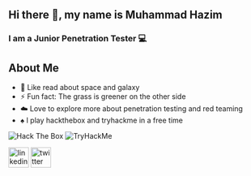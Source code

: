 

<!--### Hi there 👋, My name is Muhammad Hazim and I'm from Malaysia

* Still learning about Information Security
* 

[![Anurag's GitHub stats](https://github-readme-stats.vercel.app/api?username=hazimsyah19)](https://github.com/anuraghazra/github-readme-stats)


**hazimsyah19/hazimsyah19** is a ✨ _special_ ✨ repository because its `README.md` (this file) appears on your GitHub profile.

Here are some ideas to get you started:

- 🔭 I’m currently working on ...
- 🌱 I’m currently learning ...
- 👯 I’m looking to collaborate on ...
- 🤔 I’m looking for help with ...
- 💬 Ask me about ...
- 📫 How to reach me: ...
- 😄 Pronouns: ...
- ⚡ Fun fact: ...

[<img src='https://cdn.jsdelivr.net/npm/simple-icons@3.0.1/icons/github.svg' alt='github' height='40'>](https://github.com/hazimsyah19)  [<img src='https://cdn.jsdelivr.net/npm/simple-icons@3.0.1/icons/twitter.svg' alt='twitter' height='40'>](https://twitter.com/Hazimirwan)  

![GitHub stats](https://github-readme-stats.vercel.app/api?username=hazimsyah19&show_icons=true)  

![Profile views](https://gpvc.arturio.dev/hazimsyah19) 
-->
## Hi there 👋, my name is Muhammad Hazim 
### I am a Junior Penetration Tester 💻

__About Me__
---
- 👾 Like read about space and galaxy 
- ⚡ Fun fact: The grass is greener on the other side
- ☁️ Love to explore more about penetration testing and red teaming 
-  ♠️ I play hackthebox and tryhackme in a free time

<img src="http://www.hackthebox.eu/badge/image/279122" alt="Hack The Box"> <img src="https://tryhackme-badges.s3.amazonaws.com/dir3x.png" alt="TryHackMe">

[<img src='https://cdn.jsdelivr.net/npm/simple-icons@3.0.1/icons/linkedin.svg' alt='linkedin' height='40'>](https://www.linkedin.com/in/linkedin.com/in/muhammad-hazim-4179941b0/)  [<img src='https://cdn.jsdelivr.net/npm/simple-icons@3.0.1/icons/twitter.svg' alt='twitter' height='40'>](https://twitter.com/Hazimirwan)  

